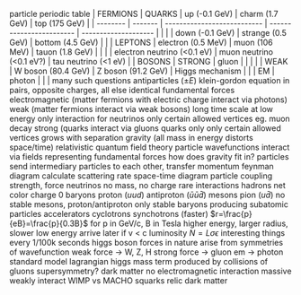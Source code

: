 particle periodic table
| FERMIONS | QUARKS  | up (-0.1 GeV)               | charm (1.7 GeV)          | top (175 GeV)        |
| -------- | ------- | --------------------------- | ------------------------ | -------------------- |
|          |         | down (-0.1 GeV)             | strange (0.5 GeV)        | bottom (4.5 GeV)     |
|          | LEPTONS | electron (0.5 MeV)          | muon (106 MeV)           | tauon (1.8 GeV)      |
|          |         | electron neutrino (<0.1 eV) | muon neutrino (<0.1 eV?) | tau neutrino (<1 eV) |
| BOSONS   | STRONG  | gluon                       |                          |                      |
|          | WEAK    | W boson (80.4 GeV)          | Z boson (91.2 GeV)       | Higgs mechanism      |
|          | EM      | photon                      |                          |                      |
many such questions
	antiparticles ($\pm E$)
		klein-gordon equation
		in pairs, opposite charges, all else identical
	fundamental forces
		electromagnetic (matter fermions with electric charge interact via photons)
		weak (matter fermions interact via weak bosons)
			long time scale at low energy
			only interaction for neutrinos
			only certain allowed vertices
			eg. muon decay
		strong (quarks interact via gluons
			quarks only
			only certain allowed vertices
			grows with separation
		gravity (all mass in energy distorts space/time)
	relativistic quantum field theory
		particle wavefunctions interact via fields representing fundamental forces
		how does gravity fit in?
		particles send intermediary particles to each other, transfer momentum
		feynman diagram
			calculate scattering rate
			space-time diagram
			particle coupling strength, force
	neutrinos
		no mass, no charge
		rare interactions
	hadrons
		net color charge 0
		baryons
			proton ($uud$)
			antiproton ($\bar{u}\bar{u}\bar{d}$)
		mesons
			pion ($u\bar{d}$)
		no stable mesons, proton/antiproton only stable baryons
	producing subatomic particles
		accelerators
			cyclotrons
			synchotrons (faster)
		$r=\frac{p}{eB}=\frac{p}{0.3B}$ for p in GeV/c, B in Tesla
		higher energy, larger radius, slower
		low energy arrive later if v < c
	luminosity
		$N=L\sigma\epsilon$
		interesting things every 1/100k seconds
	higgs boson
		forces in nature arise from symmetries of wavefunction
		weak force → W, Z, H
		strong force → gluon
		em → photon
		standard model lagrangian
			higgs mass term
		produced by collisions of gluons
		supersymmetry?
	dark matter
		no electromagnetic interaction
		massive
		weakly interact
		WIMP vs MACHO
		squarks
		relic dark matter